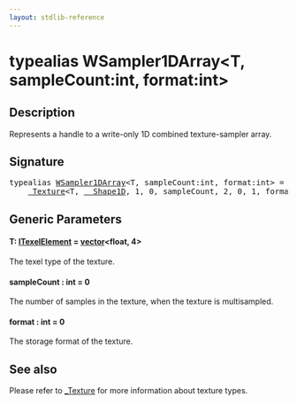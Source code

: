 ```yaml
---
layout: stdlib-reference
---
```


# typealias WSampler1DArray\<T, sampleCount:int, format:int\>

## Description

Represents a handle to a write-only 1D combined texture-sampler array.

## Signature

<pre>
<span class='code_keyword'>typealias</span> <a href="wsampler1darray-019a.html" class="code_type">WSampler1DArray</a>&lt;T, sampleCount:<span class="code_keyword">int</span>, format:<span class="code_keyword">int</span>&gt; = 
    <a href="0texture-01/index.html" class="code_type">_Texture</a>&lt;T, <a href="0_shape1d-028/index.html" class="code_type">__Shape1D</a>, 1, 0, sampleCount, 2, 0, 1, format&gt;;
</pre>

## Generic Parameters

####  <a id="typeparam-T"></a>T: [ITexelElement](../interfaces/itexelelement-016/index.html) = [vector](vector/index.html)\<float, 4\>
The texel type of the texture.

####  <a id="decl-sampleCount"></a>sampleCount  : int = 0
The number of samples in the texture, when the texture is multisampled.

####  <a id="decl-format"></a>format  : int = 0
The storage format of the texture.


## See also

Please refer to <span class='code'><a href="0texture-01/index.html" class="code_type">_Texture</a></span> for more information about texture types.


